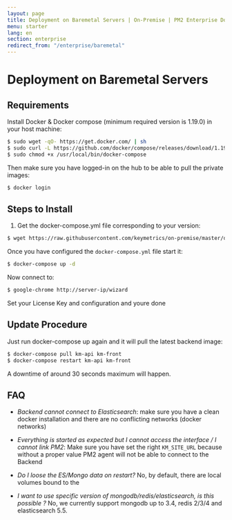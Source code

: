 ```yaml
---
layout: page
title: Deployment on Baremetal Servers | On-Premise | PM2 Enterprise Documentation
menu: starter
lang: en
section: enterprise
redirect_from: "/enterprise/baremetal"
---
```


# Deployment on Baremetal Servers

## Requirements

Install Docker & Docker compose (minimum required version is 1.19.0) in your host machine:

```bash
$ sudo wget -qO- https://get.docker.com/ | sh
$ sudo curl -L https://github.com/docker/compose/releases/download/1.19.0/docker-compose-`uname -s`-`uname -m` -o /usr/local/bin/docker-compose
$ sudo chmod +x /usr/local/bin/docker-compose
```

Then make sure you have logged-in on the hub to be able to pull the private images:

```bash
$ docker login
```

## Steps to Install

1. Get the docker-compose.yml file corresponding to your version:

```bash
$ wget https://raw.githubusercontent.com/keymetrics/on-premise/master/docker/docker-compose.yml
```

Once you have configured the `docker-compose.yml` file start it:

```bash
$ docker-compose up -d
```

Now connect to:

```bash
$ google-chrome http://server-ip/wizard
```

Set your License Key and configuration and youre done

## Update Procedure

Just run docker-compose up again and it will pull the latest backend image:

```bash
$ docker-compose pull km-api km-front
$ docker-compose restart km-api km-front
```

A downtime of around 30 seconds maximum will happen.

## FAQ

- *Backend cannot connect to Elasticsearch*: make sure you have a clean docker installation and there are no conflicting networks (docker networks)

- *Everything is started as expected but I cannot access the interface / I cannot link PM2*: Make sure you have set the right `KM_SITE_URL` because without a proper value PM2 agent will not be able to connect to the Backend

- *Do I loose the ES/Mongo data on restart?* No, by default, there are local volumes bound to the 

- *I want to use specific version of mongodb/redis/elasticsearch, is this possible ?* No, we currently support mongodb up to 3.4, redis 2/3/4 and elasticsearch 5.5.
